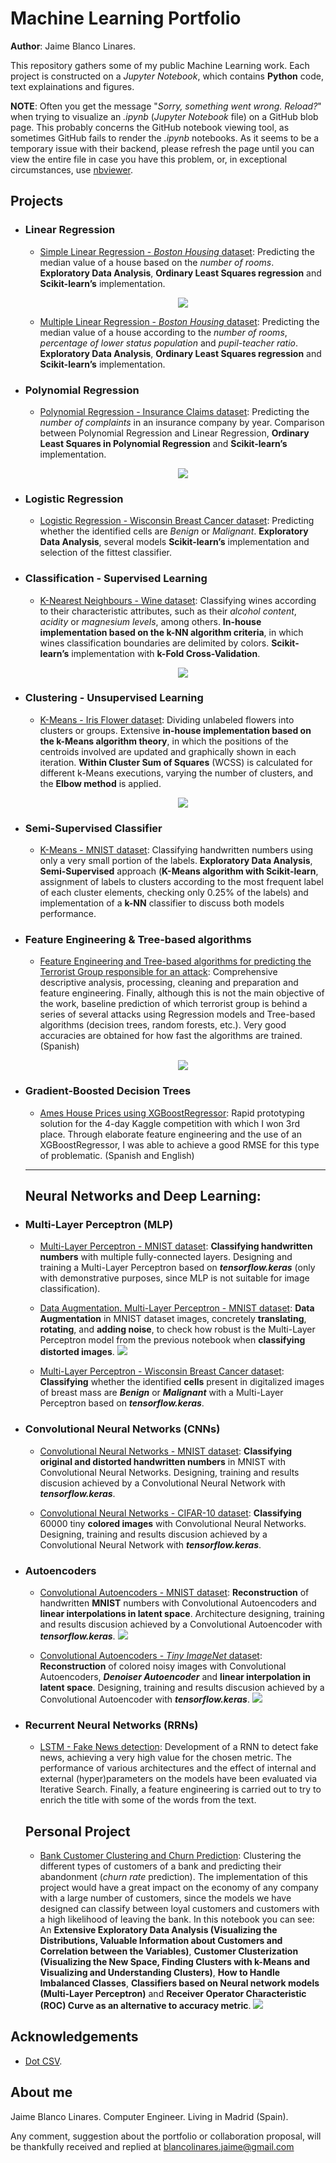 <!--- Futuro: Pasar de markdown a html para poder meterle un css y que no sea tan soso -->

# Machine Learning Portfolio

**Author**: Jaime Blanco Linares.

This repository gathers some of my public Machine Learning work. Each project is constructed on a *Jupyter Notebook*, which contains **Python** code, text explainations and figures.

**NOTE**: Often you get the message "*Sorry, something went wrong. Reload?*" when trying to visualize an *.ipynb* (*Jupyter Notebook* file) on a GitHub blob page. This probably concerns the GitHub notebook viewing tool, as sometimes GitHub fails to render the *.ipynb* notebooks. As it seems to be a temporary issue with their backend, please refresh the page until you can view the entire file in case you have this problem, or, in exceptional circumstances, use [nbviewer](https://nbviewer.jupyter.org/).

## Projects

- ### Linear Regression

  - [Simple Linear Regression - *Boston Housing* dataset](https://github.com/bljaime/MachineLearning-Portfolio/blob/master/notebook/SimpleLinearRegression_Boston.ipynb): Predicting the median value of a house based on the *number of rooms*. **Exploratory Data Analysis**,  **Ordinary Least Squares regression** and **Scikit-learn’s** implementation. <p align="center">
  <img src="/img/SimpleLR.png"/> </p>

  - [Multiple Linear Regression - *Boston Housing* dataset](https://github.com/bljaime/MachineLearning-Portfolio/blob/master/notebook/MultipleLinearRegression_Boston.ipynb): Predicting the median value of a house according to the *number of rooms*, *percentage of lower status population* and *pupil-teacher ratio*. **Exploratory Data Analysis**, **Ordinary Least Squares regression** and **Scikit-learn’s** implementation.
  
- ### Polynomial Regression

  - [Polynomial Regression - Insurance Claims dataset](https://github.com/bljaime/MachineLearning-Portfolio/blob/master/notebook/PolynomialRegression_Insurance.ipynb): Predicting the *number of complaints* in an insurance company by year. Comparison between Polynomial Regression and Linear Regression, **Ordinary Least Squares in Polynomial Regression** and **Scikit-learn’s** implementation. <p align="center"> <img src="/img/PolyR.png"/> </p>

- ### Logistic Regression

  - [Logistic Regression - Wisconsin Breast Cancer dataset](https://github.com/bljaime/MachineLearning-Portfolio/blob/master/notebook/LogisticRegression_BreastCancer.ipynb): Predicting whether the identified cells are *Benign* or *Malignant*. **Exploratory Data Analysis**, several models **Scikit-learn’s** implementation and selection of the fittest classifier.

- ### Classification - Supervised Learning

  - [K-Nearest Neighbours - Wine dataset](https://github.com/bljaime/MachineLearning-Portfolio/blob/master/notebook/kNearestNeighbor_Wine.ipynb): Classifying wines according to their characteristic attributes, such as their *alcohol content*, *acidity* or *magnesium levels*, among others. **In-house implementation based on the k-NN algorithm criteria**, in which wines classification boundaries are delimited by colors. **Scikit-learn’s** implementation with **k-Fold Cross-Validation**. <p align="center"> <img src="/img/k-NNv2.png"/>

- ### Clustering - Unsupervised Learning

  - [K-Means - Iris Flower dataset](https://github.com/bljaime/MachineLearning-Portfolio/blob/master/notebook/kMeans_IrisFlower.ipynb): Dividing unlabeled flowers into clusters or groups. Extensive **in-house implementation based on the k-Means algorithm theory**, in which the positions of the centroids involved are updated and graphically shown in each iteration. **Within Cluster Sum of Squares** (WCSS) is calculated for different k-Means executions, varying the number of clusters, and the **Elbow method** is applied. <p align="center"> <img src="/img/k-Means.png"/>
  
- ### Semi-Supervised Classifier

  - [K-Means - MNIST dataset](https://github.com/bljaime/MachineLearning-Portfolio/blob/master/notebook/SemiSupervised_MNIST.ipynb): Classifying handwritten numbers using only a very small portion of the labels. **Exploratory Data Analysis**, **Semi-Supervised** approach (**K-Means algorithm with Scikit-learn**, assignment of labels to clusters according to the most frequent label of each cluster elements, checking only 0.25% of the labels) and implementation of a **k-NN** classifier to discuss both models performance.
    
- ### Feature Engineering & Tree-based algorithms
    
  - [Feature Engineering and Tree-based algorithms for predicting the Terrorist Group responsible for an attack](https://github.com/bljaime/MachineLearning-Portfolio/blob/master/notebook/TerroristGroup_FeatEng%26Prediction.ipynb): Comprehensive descriptive analysis, processing, cleaning and preparation and feature engineering. Finally, although this is not the main objective of the work, baseline prediction of which terrorist group is behind a series of several attacks using Regression models and Tree-based algorithms (decision trees, random forests, etc.). Very good accuracies are obtained for how fast the algorithms are trained. (Spanish) <p align="center"> <img src="/img/terroristGroups.PNG"/>
    
- ### Gradient-Boosted Decision Trees

  - [Ames House Prices using XGBoostRegressor](https://github.com/bljaime/MachineLearning-Portfolio/blob/master/notebook/XGBoostRegressor%20-%20Ames%20House%20Prices.ipynb): Rapid prototyping solution for the 4-day Kaggle competition with which I won 3rd place. Through elaborate feature engineering and the use of an XGBoostRegressor, I was able to achieve a good RMSE for this type of problematic. (Spanish and English)
    
    
    
  -----
  ## Neural Networks and Deep Learning:

- ### Multi-Layer Perceptron (MLP)

  - [Multi-Layer Perceptron - MNIST dataset](https://github.com/bljaime/MachineLearning-Portfolio/blob/master/notebook/MultiLayerPerceptron_MNIST.ipynb): **Classifying handwritten numbers** with multiple fully-connected layers. Designing and training a Multi-Layer Perceptron based on ***tensorflow.keras*** (only with demonstrative purposes, since MLP is not suitable for image classification).
 
  - [Data Augmentation. Multi-Layer Perceptron - MNIST dataset](https://github.com/bljaime/MachineLearning-Portfolio/blob/master/notebook/DataAugmentation_MLP_MNIST.ipynb): **Data Augmentation** in MNIST dataset images, concretely **translating**, **rotating**, and **adding noise**, to check how robust is the Multi-Layer Perceptron model from the previous notebook when **classifying distorted images**. <img src="/img/datAug.png"/>
  
  - [Multi-Layer Perceptron - Wisconsin Breast Cancer dataset](https://github.com/bljaime/MachineLearning-Portfolio/blob/master/notebook/MultiLayerPerceptron_BreastCancer.ipynb): **Classifying** whether the identified **cells** present in digitalized images of breast mass are ***Benign*** or ***Malignant*** with a Multi-Layer Perceptron based on ***tensorflow.keras***.

- ### Convolutional Neural Networks (CNNs)

  - [Convolutional Neural Networks - MNIST dataset](https://github.com/bljaime/MachineLearning-Portfolio/blob/master/notebook/ConvolutionalNN_MNIST.ipynb): **Classifying original and distorted handwritten numbers** in MNIST with Convolutional Neural Networks. Designing, training and results discusion achieved by a Convolutional Neural Network with ***tensorflow.keras***.
  
  - [Convolutional Neural Networks - CIFAR-10 dataset](https://github.com/bljaime/MachineLearning-Portfolio/blob/master/notebook/ConvolutionalNN_CIFAR10.ipynb): **Classifying** 60000 tiny **colored images** with Convolutional Neural Networks. Designing, training and results discusion achieved by a Convolutional Neural Network with ***tensorflow.keras***.
  
- ### Autoencoders

  - [Convolutional Autoencoders - MNIST dataset](https://github.com/bljaime/MachineLearning-Portfolio/blob/master/notebook/ConvolutionalAutoencoders_MNIST.ipynb): **Reconstruction** of handwritten **MNIST** numbers with Convolutional Autoencoders and **linear interpolations in latent space**. Architecture designing, training and results discusion achieved by a Convolutional Autoencoder with ***tensorflow.keras***. <img src="/img/interp.png"/>
  
  - [Convolutional Autoencoders - *Tiny ImageNet* dataset](https://github.com/bljaime/MachineLearning-Portfolio/blob/master/notebook/ConvolutionalAutoencoders_Tiny_imagenet.ipynb): **Reconstruction** of colored noisy images with Convolutional Autoencoders, ***Denoiser Autoencoder*** and **linear interpolation in latent space**. Designing, training and results discusion achieved by a Convolutional Autoencoder with ***tensorflow.keras***. <img src="/img/denoisCAE.png"/>
    

- ### Recurrent Neural Networks (RRNs)
  - [LSTM - Fake News detection](https://github.com/bljaime/MachineLearning-Portfolio/blob/master/notebook/FakeNews_TextClassification.ipynb): Development of a RNN to detect fake news, achieving a very high value for the chosen metric. The performance of various architectures and the effect of internal and external (hyper)parameters on the models have been evaluated via Iterative Search. Finally, a feature engineering is carried out to try to enrich the title with some of the words from the text.

  ## Personal Project

  - [Bank Customer Clustering and Churn Prediction](https://github.com/bljaime/MachineLearning-Portfolio/blob/master/notebook/Customer_Clustering_and_Churn_Prediction.ipynb): Clustering the different types of customers of a bank and predicting their abandonment (*churn rate* prediction). The implementation of this project would have a great impact on the economy of any company with a large number of customers, since the models we have designed can classify between loyal customers and customers with a high likelihood of leaving the bank. In this notebook you can see: An **Extensive Exploratory Data Analysis (Visualizing the Distributions, Valuable Information about Customers and Correlation between the Variables)**, **Customer Clusterization (Visualizing the New Space, Finding Clusters with k-Means and Visualizing and Understanding Clusters)**, **How to Handle Imbalanced Classes**, **Classifiers based on Neural network models (Multi-Layer Perceptron)** and **Receiver Operator Characteristic (ROC) Curve as an alternative to accuracy metric**. <img src="/img/bankCustomers.png"/>
  
## Acknowledgements

- [Dot CSV](https://www.youtube.com/channel/UCy5znSnfMsDwaLlROnZ7Qbg).
  
## About me

Jaime Blanco Linares.
Computer Engineer. Living in Madrid (Spain).

Any comment, suggestion about the portfolio or collaboration proposal, will be thankfully received and replied at blancolinares.jaime@gmail.com
